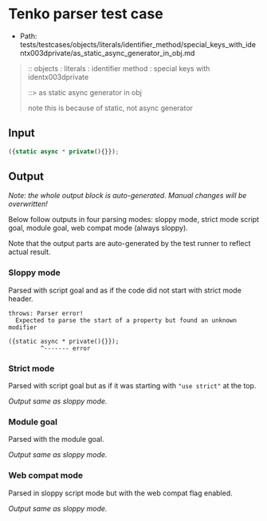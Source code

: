 # Tenko parser test case

- Path: tests/testcases/objects/literals/identifier_method/special_keys_with_identx003dprivate/as_static_async_generator_in_obj.md

> :: objects : literals : identifier method : special keys with identx003dprivate
>
> ::> as static async generator in obj
>
> note this is because of static, not async generator

## Input

`````js
({static async * private(){}});
`````

## Output

_Note: the whole output block is auto-generated. Manual changes will be overwritten!_

Below follow outputs in four parsing modes: sloppy mode, strict mode script goal, module goal, web compat mode (always sloppy).

Note that the output parts are auto-generated by the test runner to reflect actual result.

### Sloppy mode

Parsed with script goal and as if the code did not start with strict mode header.

`````
throws: Parser error!
  Expected to parse the start of a property but found an unknown modifier

({static async * private(){}});
         ^------- error
`````

### Strict mode

Parsed with script goal but as if it was starting with `"use strict"` at the top.

_Output same as sloppy mode._

### Module goal

Parsed with the module goal.

_Output same as sloppy mode._

### Web compat mode

Parsed in sloppy script mode but with the web compat flag enabled.

_Output same as sloppy mode._
